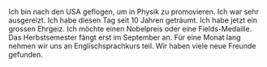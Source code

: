 Ich bin nach den USA geflogen, um in Physik zu promovieren. Ich war sehr ausgereizt. Ich habe diesen Tag seit 10 Jahren geträumt. Ich habe jetzt ein grossen Ehrgeiz. Ich möchte einen Nobelpreis oder eine Fields-Medaille. Das Herbstsemester fängt erst im September an. Für eine Monat lang nehmen wir uns an Englischsprachkurs teil. Wir haben viele neue Freunde gefunden. 